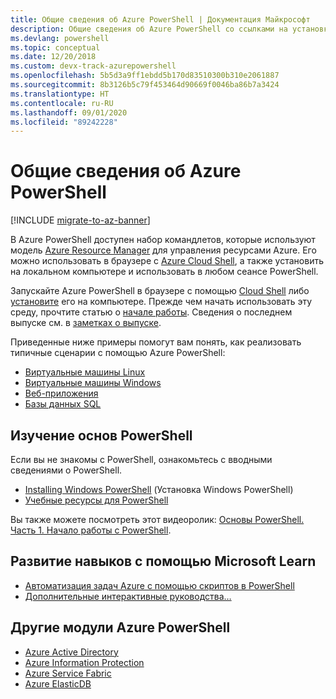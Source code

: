 ```yaml
---
title: Общие сведения об Azure PowerShell | Документация Майкрософт
description: Общие сведения об Azure PowerShell со ссылками на установку и настройку.
ms.devlang: powershell
ms.topic: conceptual
ms.date: 12/20/2018
ms.custom: devx-track-azurepowershell
ms.openlocfilehash: 5b5d3a9ff1ebdd5b170d83510300b310e2061887
ms.sourcegitcommit: 8b3126b5c79f453464d90669f0046ba86b7a3424
ms.translationtype: HT
ms.contentlocale: ru-RU
ms.lasthandoff: 09/01/2020
ms.locfileid: "89242228"
---
```

# <a name="overview-of-azure-powershell"></a>Общие сведения об Azure PowerShell

[!INCLUDE [migrate-to-az-banner](../../includes/migrate-to-az-banner.md)]

В Azure PowerShell доступен набор командлетов, которые используют модель [Azure Resource Manager](/azure/azure-resource-manager/resource-group-overview) для управления ресурсами Azure. Его можно использовать в браузере с [Azure Cloud Shell](/azure/cloud-shell/overview), а также установить на локальном компьютере и использовать в любом сеансе PowerShell.

Запускайте Azure PowerShell в браузере с помощью [Cloud Shell](/azure/cloud-shell/overview) либо [установите](install-azurerm-ps.md) его на компьютере. Прежде чем начать использовать эту среду, прочтите статью о [начале работы](get-started-azureps.md). Сведения о последнем выпуске см. в [заметках о выпуске](release-notes-azureps.md).

Приведенные ниже примеры помогут вам понять, как реализовать типичные сценарии с помощью Azure PowerShell:

- [Виртуальные машины Linux](https://docs.microsoft.com/azure/virtual-machines/linux/powershell-samples)
- [Виртуальные машины Windows](https://docs.microsoft.com/azure/virtual-machines/windows/powershell-samples)
- [Веб-приложения](/azure/app-service-web/app-service-powershell-samples?toc=/powershell/azure/toc.json)
- [Базы данных SQL](/azure/sql-database/sql-database-powershell-samples?toc=/powershell/azure/toc.json)

## <a name="learn-powershell-basics"></a>Изучение основ PowerShell

Если вы не знакомы с PowerShell, ознакомьтесь с вводными сведениями о PowerShell.

- [Installing Windows PowerShell](/powershell/scripting/install/installing-powershell) (Установка Windows PowerShell)
- [Учебные ресурсы для PowerShell](/powershell/scripting/learn/more-powershell-learning)

Вы также можете посмотреть этот видеоролик: [Основы PowerShell. Часть 1. Начало работы с PowerShell](https://channel9.msdn.com/Blogs/Taste-of-Premier/PowerShellBasicsPart1).

## <a name="build-your-skills-with-microsoft-learn"></a>Развитие навыков с помощью Microsoft Learn

- [Автоматизация задач Azure с помощью скриптов в PowerShell](/learn/modules/automate-azure-tasks-with-powershell/)
- [Дополнительные интерактивные руководства…](/learn/browse/?term=powershell)

## <a name="other-azure-powershell-modules"></a>Другие модули Azure PowerShell

- [Azure Active Directory](/powershell/azure/active-directory/)
- [Azure Information Protection](/powershell/azure/aip/)
- [Azure Service Fabric](/powershell/azure/service-fabric/)
- [Azure ElasticDB](/powershell/azure/elasticdbjobs/)
